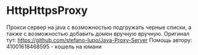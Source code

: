 # HttpHttpsProxy
Прокси сервер на java с возможностью подгружать черные списки, а также с возможностью добавить домен вручную вручную.
Оригинал тут: https://github.com/stefano-lupo/Java-Proxy-Server
Помощь автору: 41001618468595 - кошель на юмани
